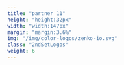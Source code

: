 ```yaml
---
title: "partner 11"
height: "height:32px"
width: "width:147px"
margin: "margin:3.6%"
img: "/img/color-logos/zenko-io.svg"
class: "2ndSetLogos"
weight: 6
---
```


